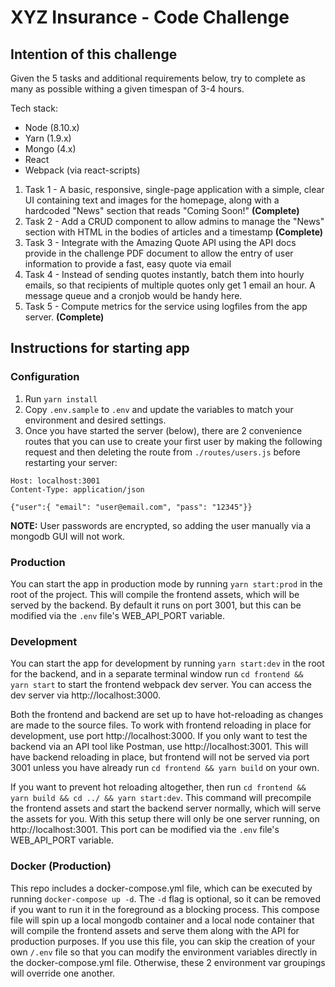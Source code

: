 # XYZ Insurance - Code Challenge

## Intention of this challenge

Given the 5 tasks and additional requirements below, try to complete as many as possible withing a given timespan of 3-4 hours.

Tech stack:
- Node (8.10.x)
- Yarn (1.9.x)
- Mongo (4.x)
- React
- Webpack (via react-scripts)

1. Task 1 - A basic, responsive, single-page application with a simple, clear UI containing text and images for the homepage, along with a hardcoded "News" section that reads "Coming Soon!" **(Complete)**
2. Task 2 - Add a CRUD component to allow admins to manage the "News" section with HTML in the bodies of articles and a timestamp **(Complete)**
3. Task 3 - Integrate with the Amazing Quote API using the API docs provide in the challenge PDF document to allow the entry of user information to provide a fast, easy quote via email
4. Task 4 - Instead of sending quotes instantly, batch them into hourly emails, so that recipients of multiple quotes only get 1 email an hour. A message queue and a cronjob would be handy here.
5. Task 5 - Compute metrics for the service using logfiles from the app server. **(Complete)**

## Instructions for starting app

### Configuration

1. Run `yarn install`
2. Copy `.env.sample` to `.env` and update the variables to match your environment and desired settings.
3. Once you have started the server (below), there are 2 convenience routes that you can use to create your first user by making the following request and then deleting the route from `./routes/users.js` before restarting your server:

```POST /users
Host: localhost:3001
Content-Type: application/json

{"user":{ "email": "user@email.com", "pass": "12345"}}
```

**NOTE:** User passwords are encrypted, so adding the user manually via a mongodb GUI will not work.

### Production

You can start the app in production mode by running `yarn start:prod` in the root of the project. This will compile the frontend assets, which will be served by the backend. By default it runs on port 3001, but this can be modified via the `.env` file's WEB_API_PORT variable.

### Development

You can start the app for development by running `yarn start:dev` in the root for the backend, and in a separate terminal window run `cd frontend && yarn start` to start the frontend webpack dev server. You can access the dev server via http://localhost:3000.

Both the frontend and backend are set up to have hot-reloading as changes are made to the source files. To work with frontend reloading in place for development, use port http://localhost:3000. If you only want to test the backend via an API tool like Postman, use http://localhost:3001. This will have backend reloading in place, but frontend will not be served via port 3001 unless you have already run `cd frontend && yarn build` on your own. 

If you want to prevent hot reloading altogether, then run `cd frontend && yarn build && cd ../ && yarn start:dev`. This command will precompile the frontend assets and start the backend server normally, which will serve the assets for you. With this setup there will only be one server running, on http://localhost:3001. This port can be modified via the `.env` file's WEB_API_PORT variable.

### Docker (Production)

This repo includes a docker-compose.yml file, which can be executed by running `docker-compose up -d`. The `-d` flag is optional, so it can be removed if you want to run it in the foreground as a blocking process. This compose file will spin up a local mongodb container and a local node container that will compile the frontend assets and serve them along with the API for production purposes. If you use this file, you can skip the creation of your own `/.env` file so that you can modify the environment variables directly in the docker-compose.yml file. Otherwise, these 2 environment var groupings will override one another.